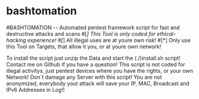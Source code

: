 # bashtomation
#BASHTOMATION -- Automated pentest framework script for fast and destructive attacks and scans
#[*] This Tool is only coded for ethical-hacking experience!
#[*] All illegal uses are at youre own risk!
#[*] Only use this Tool on Targets, that allow it you, or at youre own network!

To install the script just unzip the Data and start the (./)install.sh script!
Contact me on Github if you have a question!
This script is not coded for illegal activitys, just pentest devices where you have the rights, or your own Network!
Don`t damage any Server with this script! You are not anonymized, everybody yout attack will save your IP, MAC, Broadcast and IPv6 Addresses in Log!!

